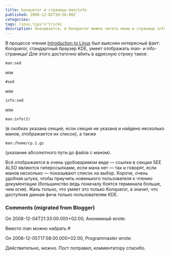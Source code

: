 ```yaml
---
title: konqueror и страницы man/info
published: 2008-12-02T10:56:00Z
categories: 
tags: linux,tips'n'tricks
description: Оказывается, в Konqueror можно читать маны и страницы info.
---
```


В процессе чтения <a href=http://tldp.org/LDP/intro-linux/ target="_blank">Introduction to Linux</a> был выяснен интересный факт: Konqueror, стандартный браузер KDE, умеет отображать man- и info-страницы! Для этого достаточно вбить в адресную строку такое:
```
man:sed
```
или
```
#sed
```
или
```
info:sed
```
или
```
man:info(1)
```
(в скобках указана секция; если секция не указана и найдено несколько манов, отображается их список), а также
```
man:/home/cp.1.gz
```
(указание абсолютного пути до файла с маном).

Всё отображается в очень удобоваримом виде — ссылки в секции SEE ALSO являются гиперссылками, если мана нет &mdash; так и говорят, если манов несколько &mdash; показывают список на выбор. Короче, очень удобная штука, чтобы приучить новенького пользователя к чтению документации (большинство ведь поначалу боятся терминала больше, чем огня). Жаль только, что умеет это только Konqueror, а значит, что доступная данная фича только пользователям KDE.

<h3 id='hakyll-convert-comments-title'>Comments (migrated from Blogger)</h3>
<div class='hakyll-convert-comment'>
<p class='hakyll-convert-comment-date'>On 2008-12-04T21:33:00.000+02:00, Анонимный wrote:</p>
<p class='hakyll-convert-comment-body'>
Вместо man можно набрать #
</p>
</div>

<div class='hakyll-convert-comment'>
<p class='hakyll-convert-comment-date'>On 2008-12-05T17:58:00.000+02:00, Programmaster wrote:</p>
<p class='hakyll-convert-comment-body'>
Действительно, можно. Пост поправил, комментатору спасибо.
</p>
</div>



